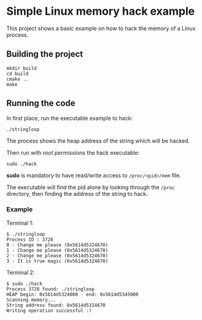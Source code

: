 # Simple Linux memory hack example

This project shows a basic example on how to hack the memory of a Linux process.

## Building the project

```
mkdir build
cd build
cmake ..
make
```

## Running the code

In first place, run the executable example to hack:
```
./stringloop
```
The process shows the heap address of the string which will be hacked.

Then run with *root permissions* the hack executable:
```
sudo ./hack
```
**sudo** is mandatory to have read/write access to `/proc/<pid>/mem` file.

The executable will find the pid alone by looking through the `/proc` directory, then finding the address of the string to hack.

### Example

Terminal 1:
```
$ ./stringloop
Process ID : 3728
0 - Change me please (0x5614d5324670)
1 - Change me please (0x5614d5324670)
2 - Change me please (0x5614d5324670)
3 - It is true magic (0x5614d5324670)
```

Terminal 2:
```
$ sudo ./hack
Process 3728 found: ./stringloop
HEAP begin: 0x5614d5324000 - end: 0x5614d5345000
Scanning memory...
String address found: 0x5614d5324670
Writing operation successful :)
```
